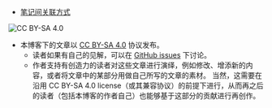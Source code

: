 * [笔记间关联方式](笔记间关联方式.md)

![CC BY-SA 4.0](https://mirrors.creativecommons.org/presskit/buttons/88x31/png/by-sa.png)

* 本博客下的文章以 [CC BY-SA 4.0](https://creativecommons.org/licenses/by-sa/4.0/deed.zh) 协议发布。
	* 读者如果有自己的见解，可以在 [GitHub issues](https://github.com/functoreality/blog-pkm/issues) 下讨论。
	* 作者支持有创造力的读者对这些文章进行演绎，例如修改、增添新的内容，或者将文章中的某部分用做自己所写的文章的素材。
	当然，这需要在沿用 CC BY-SA 4.0 license（或其兼容协议）的前提下进行，从而再之后的读者（包括本博客的作者自己）也能够基于这部分的贡献进行再创作。

